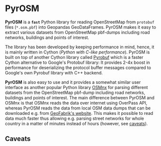 # PyrOSM

**PyrOSM** is a **`fast`** Python library for reading OpenStreetMap from `protobuf` files (`*.osm.pbf`) into Geopandas GeoDataFrames. 
PyrOSM makes it easy to extract various datasets from OpenStreetMap pbf-dumps including road networks, buildings and points of interest. 

The library has been developed by keeping performance in mind, hence, it is mainly written in Cython (*Python with C-like performance*).
PyrOSM is built on top of another Cython library called [Pyrobuf](https://github.com/appnexus/pyrobuf) which is a faster Cython alternative 
to Google's Protobuf library: It provides 2-4x boost in performance for deserializing the protocol buffer messages compared to 
Google's own Pyrobuf library with C++ backend. 
 
**PyrOSM** is also easy to use and it provides a somewhat similar user interface as another popular Python library [OSMnx](https://github.com/gboeing/osmnx)
for parsing different datasets from the OpenStreetMap pbf-dump including road networks, buildings and points of interest. The main difference between 
PyrOSM and OSMnx is that OSMnx reads the data over internet using OverPass API, whereas PyrOSM reads the data from local OSM data dumps
that can be downloaded e.g. from [GeoFabrik's website](http://download.geofabrik.de/). This makes it possible to read data much faster thus 
allowing e.g. parsing street networks for whole country in a matter of minutes instead of hours (however, see [caveats](#caveats)).  

## Caveats


